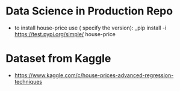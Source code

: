 # Data Science in Production Repo

* to install house-price use ( specify the version):
_pip install -i https://test.pypi.org/simple/ house-price

# Dataset from Kaggle
* https://www.kaggle.com/c/house-prices-advanced-regression-techniques

